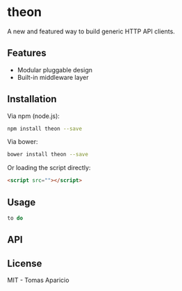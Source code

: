 # theon

A new and featured way to build generic HTTP API clients.

## Features

- Modular pluggable design
- Built-in middleware layer

## Installation

Via npm (node.js):
```bash
npm install theon --save
```

Via bower:
```bash
bower install theon --save
```

Or loading the script directly:
```html
<script src=""></script>
```

## Usage

```js
to do
```

## API

## License

MIT - Tomas Aparicio
